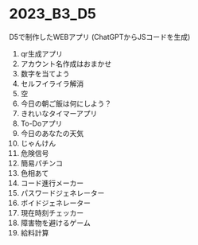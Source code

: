# 2023_B3_D5
D5で制作したWEBアプリ
(ChatGPTからJSコードを生成)

1. qr生成アプリ
2. アカウント名作成はおまかせ
3. 数字を当てよう
4. セルフイライラ解消
5. 空
6. 今日の朝ご飯は何にしよう？
7. きれいなタイマーアプリ
8. To-Doアプリ
9. 今日のあなたの天気
10. じゃんけん
11. 危険信号
12. 簡易パチンコ
13. 色相あて
14. コード進行メーカー
15. パスワードジェネレーター
16. ボイドジェネレーター
17. 現在時刻チェッカー
18. 障害物を避けるゲーム
19. 給料計算

